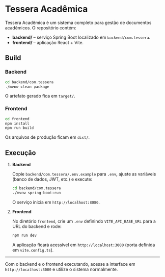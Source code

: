 # Tessera Acadêmica

Tessera Acadêmica é um sistema completo para gestão de documentos acadêmicos. O repositório contém:

- **backend/** – serviço Spring Boot localizado em `backend/com.tessera`.
- **frontend/** – aplicação React + Vite.

## Build

### Backend

```bash
cd backend/com.tessera
./mvnw clean package
```

O artefato gerado fica em `target/`.

### Frontend

```bash
cd frontend
npm install
npm run build
```

Os arquivos de produção ficam em `dist/`.

## Execução

1. **Backend**

   Copie `backend/com.tessera/.env.example` para `.env`, ajuste as variáveis (banco de dados, JWT, etc.) e execute:

   ```bash
   cd backend/com.tessera
   ./mvnw spring-boot:run
   ```

   O serviço inicia em `http://localhost:8080`.

2. **Frontend**

   No diretório `frontend`, crie um `.env` definindo `VITE_API_BASE_URL` para a URL do backend e rode:

   ```bash
   npm run dev
   ```

   A aplicação ficará acessível em `http://localhost:3000` (porta definida em `vite.config.ts`).

---

Com o backend e o frontend executando, acesse a interface em `http://localhost:3000` e utilize o sistema normalmente.
